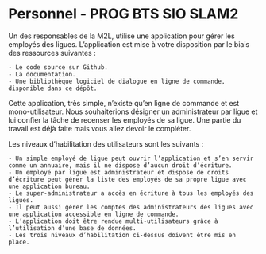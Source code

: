 # Personnel - PROG BTS SIO SLAM2
Un des responsables de la M2L, utilise une application pour gérer les employés des ligues. L’application est mise à votre disposition par le biais des ressources suivantes :

    - Le code source sur Github.
    - La documentation.
    - Une bibliothèque logiciel de dialogue en ligne de commande, disponible dans ce dépôt. 

Cette application, très simple, n’existe qu’en ligne de commande et est mono-utilisateur. Nous souhaiterions désigner un administrateur par ligue et lui confier la tâche de recenser les employés de sa ligue. Une partie du travail est déjà faite mais vous allez devoir le compléter.

Les niveaux d’habilitation des utilisateurs sont les suivants :

    - Un simple employé de ligue peut ouvrir l’application et s’en servir comme un annuaire, mais il ne dispose d’aucun droit d’écriture.
    - Un employé par ligue est administrateur et dispose de droits d’écriture peut gérer la liste des employés de sa propre ligue avec une application bureau.
    - Le super-administrateur a accès en écriture à tous les employés des ligues.
    - Il peut aussi gérer les comptes des administrateurs des ligues avec une application accessible en ligne de commande. 
    - L’application doit être rendue multi-utilisateurs grâce à l’utilisation d’une base de données.
    - Les trois niveaux d’habilitation ci-dessus doivent être mis en place.

